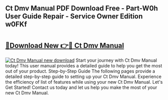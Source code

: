 ## Ct Dmv Manual PDF Download Free - Part-W0h User Guide Repair - Service Owner Edition w0FKf

# <h2><a href="http://bc45338.oget.top/?id=Ct+Dmv+Manual">🔗Download New 👉🔴 Ct Dmv Manual</a></h2>

[![Ct Dmv Manual new download](https://i.imgur.com/5g1atiW.png)](http://bc45338.oget.top/?id=Ct+Dmv+Manual)
Start your journey with Ct Dmv Manual today! This user manual provides a detailed guide to help you get the most out of your product. Step-by-Step Guide The following pages provide a detailed step-by-step guide to setting up your Ct Dmv Manual. Experience the efficiency of list of features while using your new Ct Dmv Manual. Let's Get Started! Contact us today and let us help you make the most of your new Ct Dmv Manual.
